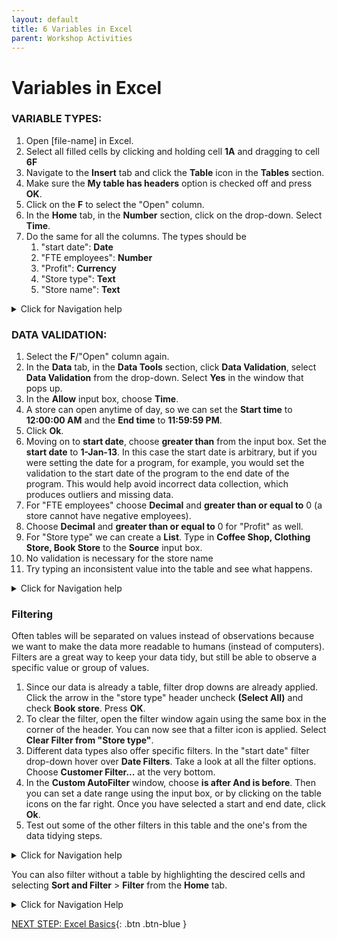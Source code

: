 ```yaml
---
layout: default
title: 6 Variables in Excel
parent: Workshop Activities
---
```


# Variables in Excel

### VARIABLE TYPES:
1. Open [file-name] in Excel.
2. Select all filled cells by clicking and holding cell **1A** and dragging to cell **6F**
3. Navigate to the **Insert** tab and click the **Table** icon in the **Tables** section.
4. Make sure the **My table has headers** option is checked off and press **OK**.
5. Click on the **F** to select the "Open" column.
6. In the **Home** tab, in the **Number** section, click on the drop-down. Select **Time**.
7. Do the same for all the columns. The types should be
    1. "start date": **Date**
    2. "FTE employees": **Number**
    3. "Profit": **Currency**
    4. "Store type": **Text**
    5. "Store name": **Text**

<details>
<summary>Click for Navigation help</summary>
<iframe src="images\variables-in-excel-types.mp4" width="560" height="315" frameborder="0" allow="accelerometer; clipboard-write; encrypted-media; gyroscope; picture-in-picture" allowfullscreen></iframe>
</details>

### DATA VALIDATION:
1. Select the **F**/"Open" column again.
2. In the **Data** tab, in the **Data Tools** section, click **Data Validation**, select **Data Validation** from the drop-down. Select **Yes** in the window that pops up.
3. In the **Allow** input box, choose **Time**.
4. A store can open anytime of day, so we can set the **Start time** to **12:00:00 AM** and the **End time** to **11:59:59 PM**.
5. Click **Ok**.
6. Moving on to **start date**, choose **greater than** from the input box. Set the **start date** to **1-Jan-13**. In this case the start date is arbitrary, but if you were setting the date for a program, for example, you would set the validation to the start date of the program to the end date of the program. This would help avoid incorrect data collection, which produces outliers and missing data. 
7. For "FTE employees" choose **Decimal** and **greater than or equal to** 0 (a store cannot have negative employees).
8. Choose **Decimal** and **greater than or equal to** 0 for "Profit" as well. 
9. For "Store type" we can create a **List**. Type in **Coffee Shop, Clothing Store, Book Store** to the **Source** input box.
10. No validation is necessary for the store name
11. Try typing an inconsistent value into the table and see what happens.

<details>
<summary>Click for Navigation help</summary>
<iframe src="images\variables-in-excel-data-validation.mp4" width="560" height="315" frameborder="0" allow="accelerometer; clipboard-write; encrypted-media; gyroscope; picture-in-picture" allowfullscreen></iframe>
</details>

### Filtering
Often tables will be separated on values instead of observations because we want to make the data more readable to humans (instead of computers). Filters are a great way to keep your data tidy, but still be able to observe a specific value or group of values.

1. Since our data is already a table, filter drop downs are already applied. Click the arrow in the "store type" header uncheck **(Select All)** and check **Book store**. Press **OK**.
2. To clear the filter, open the filter window again using the same box in the corner of the header. You can now see that a filter icon is applied. Select **Clear Filter from "Store type"**.
3. Different data types also offer specific filters. In the "start date" filter drop-down hover over **Date Filters**. Take a look at all the filter options. Choose **Customer Filter...** at the very bottom.
4. In the **Custom AutoFilter** window, choose **is after And is before**. Then you can set a date range using the input box, or by clicking on the table icons on the far right. Once you have selected a start and end date, click **Ok**.
5. Test out some of the other filters in this table and the one's from the data tidying steps.

<details>
<summary>Click for Navigation help</summary>
<iframe src="images\variables-in-excel-filter-table.mp4" width="560" height="315" frameborder="0" allow="accelerometer; clipboard-write; encrypted-media; gyroscope; picture-in-picture" allowfullscreen></iframe>
</details>

You can also filter without a table by highlighting the descired cells and selecting **Sort and Filter** > **Filter** from the **Home** tab.

<details>
<summary>Click for Navigation Help</summary>
<iframe src="images\variables-in-excel-filter-without-table.mp4" width="560" height="315" frameborder="0" allow="accelerometer; clipboard-write; encrypted-media; gyroscope; picture-in-picture" allowfullscreen></iframe>
</details>

[NEXT STEP: Excel Basics](1-column-headers.md){: .btn .btn-blue }